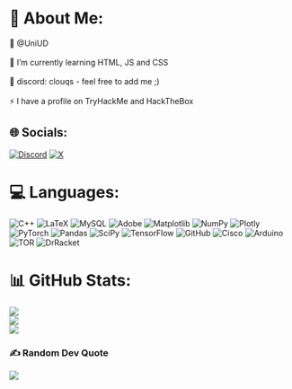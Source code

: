 # 💫 About Me:
🔭 @UniUD<br><br>🌱 I’m currently learning HTML, JS and CSS<br><br>💬 discord: clouqs - feel free to add me ;)<br><br>⚡ I have a profile on TryHackMe and HackTheBox

## 🌐 Socials:
[![Discord](https://img.shields.io/badge/Discord-%237289DA.svg?logo=discord&logoColor=white)](https://discord.gg/https://discord.com/users/299160564771454978) [![X](https://img.shields.io/badge/X-black.svg?logo=X&logoColor=white)](https://x.com/@bulligan_)

# 💻 Languages:
![C++](https://img.shields.io/badge/c++-%2300599C.svg?style=flat-square&logo=c%2B%2B&logoColor=white) ![LaTeX](https://img.shields.io/badge/latex-%23008080.svg?style=flat-square&logo=latex&logoColor=white) ![MySQL](https://img.shields.io/badge/mysql-4479A1.svg?style=flat-square&logo=mysql&logoColor=white) ![Adobe](https://img.shields.io/badge/adobe-%23FF0000.svg?style=flat-square&logo=adobe&logoColor=white) ![Matplotlib](https://img.shields.io/badge/Matplotlib-%23ffffff.svg?style=flat-square&logo=Matplotlib&logoColor=black) ![NumPy](https://img.shields.io/badge/numpy-%23013243.svg?style=flat-square&logo=numpy&logoColor=white) ![Plotly](https://img.shields.io/badge/Plotly-%233F4F75.svg?style=flat-square&logo=plotly&logoColor=white) ![PyTorch](https://img.shields.io/badge/PyTorch-%23EE4C2C.svg?style=flat-square&logo=PyTorch&logoColor=white) ![Pandas](https://img.shields.io/badge/pandas-%23150458.svg?style=flat-square&logo=pandas&logoColor=white) ![SciPy](https://img.shields.io/badge/SciPy-%230C55A5.svg?style=flat-square&logo=scipy&logoColor=white) ![TensorFlow](https://img.shields.io/badge/TensorFlow-%23FF6F00.svg?style=flat-square&logo=TensorFlow&logoColor=white) ![GitHub](https://img.shields.io/badge/github-%23121011.svg?style=flat-square&logo=github&logoColor=white) ![Cisco](https://img.shields.io/badge/cisco-%23049fd9.svg?style=flat-square&logo=cisco&logoColor=black) ![Arduino](https://img.shields.io/badge/-Arduino-00979D?style=flat-square&logo=Arduino&logoColor=white) ![TOR](https://img.shields.io/badge/tor-%237E4798.svg?style=flat-square&logo=tor-project&logoColor=white) ![DrRacket](https://img.shields.io/badge/DrRacket-%23A8D1E2.svg?style=flat-square&logo=Racket&logoColor=black)

# 📊 GitHub Stats:
![](https://github-readme-stats.vercel.app/api?username=clouqs&theme=vue-dark&hide_border=false&include_all_commits=false&count_private=false)<br/>
![](https://github-readme-streak-stats.herokuapp.com/?user=clouqs&theme=vue-dark&hide_border=false)<br/>
![](https://github-readme-stats.vercel.app/api/top-langs/?username=clouqs&theme=vue-dark&hide_border=false&include_all_commits=false&count_private=false&layout=compact)

### ✍️ Random Dev Quote
![](https://quotes-github-readme.vercel.app/api?type=horizontal&theme=tokyonight)
